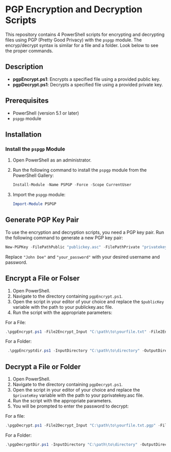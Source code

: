 
# PGP Encryption and Decryption Scripts

This repository contains 4 PowerShell scripts for encrypting and decrypting files using PGP (Pretty Good Privacy) with the `pspgp` module. The encryp/decrypt syntax is similar for a file and a folder. Look below to see the proper commands. 

## Description

- **pgpEncrypt.ps1**: Encrypts a specified file using a provided public key.
- **pgpDecrypt.ps1**: Decrypts a specified file using a provided private key.

## Prerequisites

- PowerShell (version 5.1 or later)
- `pspgp` module

## Installation

### Install the `pspgp` Module

1. Open PowerShell as an administrator.
2. Run the following command to install the `pspgp` module from the PowerShell Gallery:

   ```powershell
   Install-Module -Name PSPGP -Force -Scope CurrentUser
   ```

3. Import the `pspgp` module:

   ```powershell
   Import-Module PSPGP
   ```

## Generate PGP Key Pair

To use the encryption and decryption scripts, you need a PGP key pair. Run the following command to generate a new PGP key pair:

```powershell
New-PGPKey -FilePathPublic "publickey.asc" -FilePathPrivate "privatekey.asc" -UserName "John Doe" -Password "your_password" -HashAlgorithm Sha256 -CompressionAlgorithm Zip -FileType Binary -PublicKeyAlgorithm RsaGeneral -SymmetricKeyAlgorithm Aes256
```

Replace `"John Doe"` and `"your_password"` with your desired username and password.

## Encrypt a File or Folser

1. Open PowerShell.
2. Navigate to the directory containing `pgpEncrypt.ps1`.
3. Open the script in your editor of your choice and replace the ```$publicKey``` variable with the path to your publickey.asc file.
4. Run the script with the appropriate parameters:

For a File:
   ```powershell
   .\pgpEncrypt.ps1 -File2Encrypt_Input "C:\path\to\yourfile.txt" -File2Encrypt_Output "C:\path	o\yourfile.txt.pgp"
   ```
For a Folder:
  ```powershell
   .\pgpEncryptdir.ps1 -InputDirectory "C:\path\to\directory" -OutputDirectory "C:\path\to\output\directory"
  ```
## Decrypt a File or Folder

1. Open PowerShell.
2. Navigate to the directory containing `pgpDecrypt.ps1`.
3. Open the script in your editor of your choice and replace the ```$privateKey``` variable with the path to your pprivatekey.asc file.
4. Run the script with the appropriate parameters.
5. You will be prompted to enter the password to decrypt:

For a file:
   ```powershell
   .\pgpDecrypt.ps1 -File2Decrypt_Input "C:\path\to\yourfile.txt.pgp" -File2Decrypt_Output "C:\path\to\yourfile.txt"
   ```
For a Folder:
   ```powershell
   .\pgpDecryptDir.ps1 -InputDirectory "C:\path\to\directory" -OutputDirectory "C:\path\to\output\directory" -Password (Read-Host -AsSecureString "Enter password")
   ```
